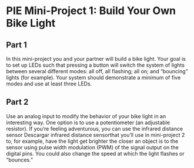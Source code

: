 # PIE Mini-Project 1: Build Your Own Bike Light

## Part 1
In this mini-project you and your partner will build a bike light.  Your goal is to set up LEDs such that pressing a button will switch the system of lights between several different modes: all off, all flashing; all on; and “bouncing” lights (for example).  Your system should demonstrate a minimum of five modes and use at least three LEDs.

## Part 2
Use an analog input to modify the behavior of your bike light in an interesting way. One option is to use a potentiometer (an adjustable resistor). If you’re feeling adventurous, you can use the infrared distance sensor  Descargar infrared distance sensorthat you’ll use in mini-project 2 to, for example, have the light get brighter the closer an object is to the sensor using pulse width modulation (PWM) of the signal output on the digital pins. You could also change the speed at which the light flashes or “bounces.”
